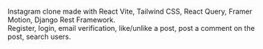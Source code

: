 Instagram clone made with React Vite, Tailwind CSS, React Query, Framer Motion, Django Rest Framework.
<br>
Register, login, email verification, like/unlike a post, post a comment on the post, search users.
</br>
